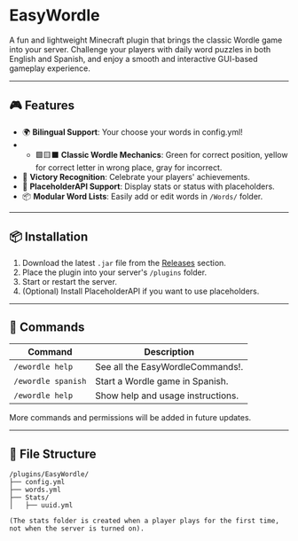 # EasyWordle

A fun and lightweight Minecraft plugin that brings the classic Wordle game into your server. Challenge your players with daily word puzzles in both English and Spanish, and enjoy a smooth and interactive GUI-based gameplay experience.

---

## 🎮 Features

- 🌍 **Bilingual Support**: Your choose your words in config.yml!
- - 🟩🟨⬛ **Classic Wordle Mechanics**: Green for correct position, yellow for correct letter in wrong place, gray for incorrect.
- 🎉 **Victory Recognition**: Celebrate your players' achievements.
- 🔌 **PlaceholderAPI Support**: Display stats or status with placeholders.
- 📦 **Modular Word Lists**: Easily add or edit words in `/Words/` folder.

---

## 📦 Installation

1. Download the latest `.jar` file from the [Releases](https://github.com/crituhx/easywordle/releases) section.
2. Place the plugin into your server's `/plugins` folder.
3. Start or restart the server.
4. (Optional) Install PlaceholderAPI if you want to use placeholders.

---

## 📜 Commands

| Command | Description |
|--------|-------------|
| `/ewordle help` | See all the EasyWordleCommands!. |
| `/ewordle spanish` | Start a Wordle game in Spanish. |
| `/ewordle help`    | Show help and usage instructions. |

More commands and permissions will be added in future updates.

---

## 📁 File Structure

```plaintext
/plugins/EasyWordle/
├── config.yml
├── words.yml
├── Stats/
│   ├── uuid.yml

(The stats folder is created when a player plays for the first time, not when the server is turned on).
